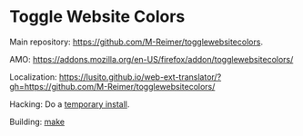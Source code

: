 Toggle Website Colors
=====================

Main repository: https://github.com/M-Reimer/togglewebsitecolors.

AMO: https://addons.mozilla.org/en-US/firefox/addon/togglewebsitecolors/

Localization: https://lusito.github.io/web-ext-translator/?gh=https://github.com/M-Reimer/togglewebsitecolors/

Hacking: Do a [temporary install](https://developer.mozilla.org/en-US/Add-ons/WebExtensions/Temporary_Installation_in_Firefox).

Building: [make](https://www.gnu.org/software/make/)
